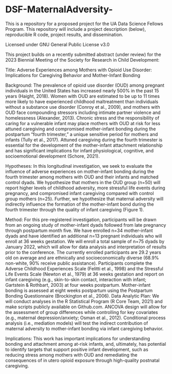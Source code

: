 # DSF-MaternalAdversity-
This is a repository for a proposed project for the UA Data Science Fellows Program. This repository will include a project description (below), reproducible R code, project results, and dissemination.

Licensed under GNU General Public License v3.0

This project builds on a recently submitted abstract (under review) for the 2023 Biennial Meeting of the Society for Research in Child Development: 

Title: Adverse Experiences among Mothers with Opioid Use Disorder: Implications for Caregiving Behavior and Mother-Infant Bonding

Background: The prevalence of opioid use disorder (OUD) among pregnant individuals in the United States has increased nearly 500% in the past 15 years (Haight, 2018). Women with OUD are estimated to be up to 11 times more likely to have experienced childhood maltreatment than individuals without a substance use disorder (Conroy et al., 2009), and mothers with OUD face compounding stressors including intimate partner violence and homelessness (Alexander, 2013). Chronic stress and the responsibility of caring for a vulnerable infant may place mothers with OUD at risk for less attuned caregiving and compromised mother-infant bonding during the postpartum “fourth trimester,” a unique sensitive period for mothers and infants (Tully et al., 2017). Attuned caregiving during the fourth trimester is essential for the development of the mother-infant attachment relationship and has significant implications for infant physiological, cognitive, and socioemotional development (Schore, 2021). 

Hypotheses: In this longitudinal investigation, we seek to evaluate the influence of adverse experiences on mother-infant bonding during the fourth trimester among mothers with OUD and their infants and matched control dyads. We hypothesize that mothers in the OUD group (n=50) will report higher levels of childhood adversity, more stressful life events during pregnancy, and compromised infant caregiving compared with control group mothers (n=25). Further, we hypothesize that maternal adversity will indirectly influence the formation of the mother-infant bond during the fourth trimester through the quality of infant caregiving (Figure 1).

Method: For this pre-registered investigation, participants will be drawn from an ongoing study of mother-infant dyads followed from late pregnancy through postpartum month five. We have enrolled n=34 mother-infant dyads and have identified an additional n=13 pregnant individuals who will enroll at 36 weeks gestation. We will enroll a total sample of n=75 dyads by January 2022, which will allow for data analysis and interpretation of results prior to the conference. The currently enrolled participants are 29.2 years old on average and are ethnically and socioeconomically diverse (68.9% non-white, 90% receive public assistance). Participants complete the Adverse Childhood Experiences Scale (Felitti et al., 1998) and the Stressful Life Events Scale (Newton et al., 1979) at 36 weeks gestation and report on infant caregiving (e.g., skin-to-skin contact, interaction with infant; Gartstein & Rothbart, 2003) at four weeks postpartum. Mother-infant bonding is assessed at eight weeks postpartum using the Postpartum Bonding Questionnaire (Brockington et al., 2006). 
Data Analytic Plan: We will conduct analyses in the R Statistical Program (R Core Team, 2021) and make scripts publicly available on Github.com. ANCOVA design will allow for the assessment of group differences while controlling for key covariates (e.g., maternal depression/anxiety; Osman et al., 2012). Conditional process analysis (i.e., mediation models) will test the indirect contribution of maternal adversity to mother-infant bonding via infant caregiving behavior. 

Implications: This work has important implications for understanding bonding and attachment among at-risk infants, and, ultimately, has potential to identify targets that support positive infant development, such as reducing stress among mothers with OUD and remediating the consequences of in utero opioid exposure through high-quality postnatal caregiving. 
